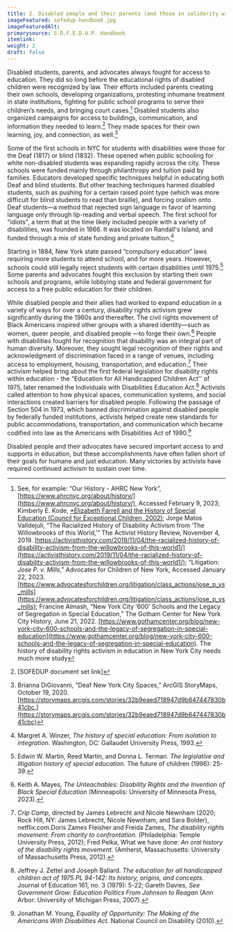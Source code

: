 ```yaml
---
title: 2. Disabled people and their parents (and those in solidarity with them) have led many struggles for educational justice in New York City. They have done so through a range of strategies and toward a range of goals and visions for education, including survival, citizenship, inclusion, and self-determination.
imageFeatured: sofedup-handbook.jpg
imageFeaturedAlt:
primarysource: S.O.F.E.D.U.P. Handbook
itemlink: 
weight: 2
draft: false
---
```


Disabled students, parents, and advocates always fought for access to education. They did so long before the educational rights of disabled children were recognized by law. Their efforts included parents creating their own schools, developing organizations, protesting inhumane treatment in state institutions, fighting for public school programs to serve their children’s needs, and bringing court cases.[^1] Disabled students also organized campaigns for access to buildings, communication, and information they needed to learn.[^2] They made spaces for their own learning, joy, and connection, as well.[^3]

Some of the first schools in NYC for students with disabilities were those for the Deaf (1817) or blind (1832). These opened when public schooling for white non-disabled students was expanding rapidly across the city. These schools were funded mainly through philanthropy and tuition paid by families. Educators developed specific techniques helpful in educating both Deaf and blind students. But other teaching techniques harmed disabled students, such as pushing for a certain raised point type (which was more difficult for blind students to read than braille), and forcing oralism onto Deaf students—a method that rejected sign language in favor of learning language only through lip-reading and verbal speech. The first school for "idiots", a term that at the time likely included people with a variety of disabilities, was founded in 1866. It was located on Randall's Island, and funded through a mix of state funding and private tuition.[^4]

Starting in 1884, New York state passed “compulsory education” laws requiring more students to attend school, and for more years. However, schools could still legally reject students with certain disabilities until 1975.[^5] Some parents and advocates fought this exclusion by starting their own schools and programs, while lobbying state and federal government for access to a free public education for their children.

While disabled people and their allies had worked to expand education in a variety of ways for over a century, disability rights activism grew significantly during the 1960s and thereafter. The civil rights movement of Black Americans inspired other groups with a shared identity—such as women, queer people, and disabled people —to forge their own.[^6] People with disabilities fought for recognition that disability was an integral part of human diversity. Moreover, they sought legal recognition of their rights and acknowledgment of discrimination faced in a range of venues, including access to employment, housing, transportation, and education.[^7] Their activism helped bring about the first federal legislation for disability rights within education - the “Education for All Handicapped Children Act'' of 1975, later renamed the Individuals with Disabilities Education Act.[^8] Activists called attention to how physical spaces, communication systems, and social interactions created barriers for disabled people. Following the passage of Section 504 in 1973, which banned discrimination against disabled people by federally funded institutions, activists helped create new standards for public accommodations, transportation, and communication which became codified into law as the Americans with Disabilities Act of 1990.[^9]

Disabled people and their advocates have secured important access to and supports in education, but these accomplishments have often fallen short of their goals for humane and just education. Many victories by activists have required continued activism to sustain over time.

[^1]: See, for example: “Our History - AHRC New York”, [https://www.ahrcnyc.org/about/history/](https://www.ahrcnyc.org/about/history/), Accessed February 9, 2023; Kimberly E. Kode, [*Elizabeth Farrell and the History of Special Education (Council for Exceptional Children, 2002)](https://books.google.com/books?id=AO7jPAAACAAJ); Jorge Matos Valldejuli, “The Racialized History of Disability Activism from ‘The Willowbrooks of this World,’” The Activist History Review, November 4, 2019. [https://activisthistory.com/2019/11/04/the-racialized-history-of-disability-activism-from-the-willowbrooks-of-this-world1/](https://activisthistory.com/2019/11/04/the-racialized-history-of-disability-activism-from-the-willowbrooks-of-this-world1/); “Litigation: *Jose P. v. Mills*,” Advocates for Children of New York, Accessed January 22, 2023. [https://www.advocatesforchildren.org/litigation/class_actions/jose_p_vs_mills](https://www.advocatesforchildren.org/litigation/class_actions/jose_p_vs_mills); Francine Almash, “New York City ‘600’ Schools and the Legacy of Segregation in Special Education,” The Gotham Center for New York City History, June 21, 2022. [https://www.gothamcenter.org/blog/new-york-city-600-schools-and-the-legacy-of-segregation-in-special-education](https://www.gothamcenter.org/blog/new-york-city-600-schools-and-the-legacy-of-segregation-in-special-education). The history of disability rights activism in education in New York City needs much more study

[^2]: [SOFEDUP document set link]

[^3]: Brianna DiGiovanni, “Deaf New York City Spaces,” ArcGIS StoryMaps, October 19, 2020. [https://storymaps.arcgis.com/stories/32b9eaed718947d9b647447830b41cbc.](https://storymaps.arcgis.com/stories/32b9eaed718947d9b647447830b41cbc)

[^4]: Margret A. Winzer, *The history of special education: From isolation to integration.* Washington, DC: Gallaudet University Press, 1993.

[^5]: Edwin W. Martin, Reed Martin, and Donna L. Terman. *The legislative and litigation history of special education.* The future of children (1996): 25-39.

[^6]: Keith A. Mayes, *The Unteachables: Disability Rights and the Invention of Black Special Education* (Minneapolis: University of Minnesota Press, 2023).

[^7]: *Crip Camp*, directed by James Lebrecht and Nicole Newnham (2020; Rock Hill, NY: James Lebrecht, Nicole Newnham, and Sara Bolder), netflix.com.Doris Zames Fleisher and Freida Zames, *The disability rights movement: From charity to confrontation.* (Philadelphia: Temple University Press, 2012); Fred Pelka, What we have done: *An oral history of the disability rights movement.* (Amherst, Massachusetts: University of Massachusetts Press, 2012).

[^8]: Jeffrey J. Zettel and Joseph Ballard. *The education for all handicapped children act of 1975 PL 94-142: Its history, origins, and concepts.* Journal of Education 161, no. 3 (1979): 5-22; Gareth Davies, *See Government Grow: Education Politics From Johnson to Reagan* (Ann Arbor: University of Michigan Press, 2007).

[^9]: Jonathan M. Young, *Equality of Opportunity: The Making of the Americans With Disabilities Act.* National Council on Disability (2010).
